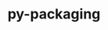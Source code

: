 ---
title: "py-packaging"
layout: cache
categories: [package, develop]
meta: {"compilers": ["none"], "num_specs": 251, "num_specs_by_stack": {"data-vis-sdk": 9, "developer-tools-darwin": 7, "e4s": 40, "e4s-neoverse-v2": 27, "e4s-oneapi": 27, "e4s-rocm-external": 9, "hep": 23, "ml-darwin-aarch64-mps": 28, "ml-linux-aarch64-cpu": 36, "ml-linux-aarch64-cuda": 35, "ml-linux-x86_64-cpu": 35, "ml-linux-x86_64-cuda": 35, "ml-linux-x86_64-rocm": 36, "radiuss": 18, "root": 251, "tutorial": 9}, "oss": ["sequoia", "ubuntu18.04", "ubuntu20.04", "ubuntu22.04", "ubuntu24.04"], "platforms": ["darwin", "linux"], "stacks": ["data-vis-sdk", "developer-tools-darwin", "e4s", "e4s-neoverse-v2", "e4s-oneapi", "e4s-rocm-external", "hep", "ml-darwin-aarch64-mps", "ml-linux-aarch64-cpu", "ml-linux-aarch64-cuda", "ml-linux-x86_64-cpu", "ml-linux-x86_64-cuda", "ml-linux-x86_64-rocm", "radiuss", "root", "tutorial"], "targets": ["aarch64", "neoverse_v2", "x86_64_v3"], "versions": ["24.2"]}
spec_details: [{"compiler": "none", "hash": "24kzz5drfv5y5y4ggmou3xg2xtiffxxn", "os": "ubuntu24.04", "platform": "linux", "size": "-", "stacks": ["ml-linux-x86_64-cpu", "ml-linux-x86_64-cuda", "ml-linux-x86_64-rocm", "root"], "target": "x86_64_v3", "variants": ["build_system=python_pip"], "versions": ["24.2"]}, {"compiler": "none", "hash": "26rmhpljzmc7qjygxviehb7lrvsswwiq", "os": "ubuntu22.04", "platform": "linux", "size": "-", "stacks": ["e4s-oneapi", "root"], "target": "x86_64_v3", "variants": ["build_system=python_pip"], "versions": ["24.2"]}, {"compiler": "none", "hash": "27tigffiu4e2m72ypqeh5vohzqawhnoz", "os": "ubuntu18.04", "platform": "linux", "size": "-", "stacks": ["radiuss", "root"], "target": "x86_64_v3", "variants": ["build_system=python_pip"], "versions": ["24.2"]}, {"compiler": "none", "hash": "2exux5mjrhduzk36qwu26zvsy3dk2lsh", "os": "ubuntu24.04", "platform": "linux", "size": "-", "stacks": ["ml-linux-aarch64-cpu", "ml-linux-aarch64-cuda", "root"], "target": "aarch64", "variants": ["build_system=python_pip"], "versions": ["24.2"]}, {"compiler": "none", "hash": "2f2umgimqlzejyrocv25wl2wrmqulmx7", "os": "ubuntu24.04", "platform": "linux", "size": "-", "stacks": ["ml-linux-aarch64-cpu", "ml-linux-aarch64-cuda", "root"], "target": "aarch64", "variants": ["build_system=python_pip"], "versions": ["24.2"]}, {"compiler": "none", "hash": "2hltp2ict3bbxhqcgbsbadn7wytxualt", "os": "ubuntu24.04", "platform": "linux", "size": "-", "stacks": ["ml-linux-aarch64-cpu", "ml-linux-aarch64-cuda", "root"], "target": "aarch64", "variants": ["build_system=python_pip"], "versions": ["24.2"]}, {"compiler": "none", "hash": "2micf4i5sfk2kuceodl5tewchjiz5ibj", "os": "ubuntu24.04", "platform": "linux", "size": "-", "stacks": ["ml-linux-x86_64-cpu", "ml-linux-x86_64-cuda", "ml-linux-x86_64-rocm", "root"], "target": "x86_64_v3", "variants": ["build_system=python_pip"], "versions": ["24.2"]}, {"compiler": "none", "hash": "2nwrvgjqsuomix6exinzds24mdmrfuiu", "os": "ubuntu22.04", "platform": "linux", "size": "-", "stacks": ["hep", "root"], "target": "x86_64_v3", "variants": ["build_system=python_pip"], "versions": ["24.2"]}, {"compiler": "none", "hash": "2ozgugauqcwuoralcbuebdepr2cstaon", "os": "ubuntu18.04", "platform": "linux", "size": "-", "stacks": ["radiuss", "root"], "target": "x86_64_v3", "variants": ["build_system=python_pip"], "versions": ["24.2"]}, {"compiler": "none", "hash": "2tl3e6xuwlj4npl6omnbbh2r5ecwp7ly", "os": "ubuntu24.04", "platform": "linux", "size": "-", "stacks": ["ml-linux-x86_64-cpu", "ml-linux-x86_64-cuda", "ml-linux-x86_64-rocm", "root"], "target": "x86_64_v3", "variants": ["build_system=python_pip"], "versions": ["24.2"]}, {"compiler": "none", "hash": "33zjwbmwvpccdj64ben4bbclbtr5w3c3", "os": "ubuntu18.04", "platform": "linux", "size": "-", "stacks": ["radiuss", "root"], "target": "x86_64_v3", "variants": ["build_system=python_pip"], "versions": ["24.2"]}, {"compiler": "none", "hash": "3btproefceddcdwhlsehxin33ie7rhv7", "os": "ubuntu22.04", "platform": "linux", "size": "-", "stacks": ["e4s-neoverse-v2", "root"], "target": "neoverse_v2", "variants": ["build_system=python_pip"], "versions": ["24.2"]}, {"compiler": "none", "hash": "3ffvr734a5zv4zn43tisyhaueic3mpko", "os": "ubuntu22.04", "platform": "linux", "size": "-", "stacks": ["e4s", "e4s-rocm-external", "root"], "target": "x86_64_v3", "variants": ["build_system=python_pip"], "versions": ["24.2"]}, {"compiler": "none", "hash": "3gedftowpbgrxcf2i5rfpmrke7g5omv4", "os": "ubuntu22.04", "platform": "linux", "size": "-", "stacks": ["e4s-neoverse-v2", "root"], "target": "neoverse_v2", "variants": ["build_system=python_pip"], "versions": ["24.2"]}, {"compiler": "none", "hash": "3iorvnxmeme5wzzldmc2nhquqwz7azon", "os": "ubuntu24.04", "platform": "linux", "size": "-", "stacks": ["ml-linux-x86_64-cpu", "ml-linux-x86_64-cuda", "ml-linux-x86_64-rocm", "root"], "target": "x86_64_v3", "variants": ["build_system=python_pip"], "versions": ["24.2"]}, {"compiler": "none", "hash": "3kmqukwr4iiwqgvcuqwb46k5w37ikqum", "os": "ubuntu24.04", "platform": "linux", "size": "-", "stacks": ["ml-linux-x86_64-cpu", "ml-linux-x86_64-cuda", "ml-linux-x86_64-rocm", "root"], "target": "x86_64_v3", "variants": ["build_system=python_pip"], "versions": ["24.2"]}, {"compiler": "none", "hash": "3vbiglnjfxismu7cljf4snxltbgshcmv", "os": "ubuntu22.04", "platform": "linux", "size": "-", "stacks": ["e4s-oneapi", "root"], "target": "x86_64_v3", "variants": ["build_system=python_pip"], "versions": ["24.2"]}, {"compiler": "none", "hash": "3xurp6uq6irfnfazlkwryywsc3onkjy3", "os": "ubuntu22.04", "platform": "linux", "size": "-", "stacks": ["e4s-oneapi", "root"], "target": "x86_64_v3", "variants": ["build_system=python_pip"], "versions": ["24.2"]}, {"compiler": "none", "hash": "3ymri7bjtsdsivo4lv4k6cm26e45zu63", "os": "sequoia", "platform": "darwin", "size": "-", "stacks": ["ml-darwin-aarch64-mps", "root"], "target": "aarch64", "variants": ["build_system=python_pip"], "versions": ["24.2"]}, {"compiler": "none", "hash": "3zkgslecluktfi5lgfzkm5n7o2zmrgrq", "os": "ubuntu22.04", "platform": "linux", "size": "-", "stacks": ["root", "tutorial"], "target": "x86_64_v3", "variants": ["build_system=python_pip"], "versions": ["24.2"]}, {"compiler": "none", "hash": "4bj32cugm7j62cajrbtrnznfiajpbpyz", "os": "ubuntu22.04", "platform": "linux", "size": "-", "stacks": ["e4s", "root"], "target": "x86_64_v3", "variants": ["build_system=python_pip"], "versions": ["24.2"]}, {"compiler": "none", "hash": "4egfu56di7kgu2a3japfq6aeppg2uabk", "os": "sequoia", "platform": "darwin", "size": "-", "stacks": ["ml-darwin-aarch64-mps", "root"], "target": "aarch64", "variants": ["build_system=python_pip"], "versions": ["24.2"]}, {"compiler": "none", "hash": "4krklkublhizab3imdgzn2wzej3xgjoh", "os": "ubuntu22.04", "platform": "linux", "size": "-", "stacks": ["root", "tutorial"], "target": "x86_64_v3", "variants": ["build_system=python_pip"], "versions": ["24.2"]}, {"compiler": "none", "hash": "4lrkekl4gtwxnqon5ueop7kgublds63m", "os": "ubuntu22.04", "platform": "linux", "size": "-", "stacks": ["e4s", "e4s-rocm-external", "hep", "root"], "target": "x86_64_v3", "variants": ["build_system=python_pip"], "versions": ["24.2"]}, {"compiler": "none", "hash": "4osjmrxyyq4symjalrjfo5gew2sicjl5", "os": "ubuntu24.04", "platform": "linux", "size": "-", "stacks": ["ml-linux-aarch64-cpu", "ml-linux-aarch64-cuda", "root"], "target": "aarch64", "variants": ["build_system=python_pip"], "versions": ["24.2"]}, {"compiler": "none", "hash": "4pf7strtk27pdjir4vpbqgg5sgfvrgdt", "os": "ubuntu20.04", "platform": "linux", "size": "-", "stacks": ["data-vis-sdk", "root"], "target": "x86_64_v3", "variants": ["build_system=python_pip"], "versions": ["24.2"]}, {"compiler": "none", "hash": "4qk5nhjtaqvjc4gtlhye3wnmvmtnhlht", "os": "ubuntu24.04", "platform": "linux", "size": "-", "stacks": ["ml-linux-aarch64-cpu", "ml-linux-aarch64-cuda", "root"], "target": "aarch64", "variants": ["build_system=python_pip"], "versions": ["24.2"]}, {"compiler": "none", "hash": "4tjrvzo5ngp4k5q4iu7ry4ryj5xwvxjq", "os": "ubuntu22.04", "platform": "linux", "size": "-", "stacks": ["root", "tutorial"], "target": "x86_64_v3", "variants": ["build_system=python_pip"], "versions": ["24.2"]}, {"compiler": "none", "hash": "4trsyyewkeb2q6jrruf44q3mlar73uar", "os": "ubuntu22.04", "platform": "linux", "size": "-", "stacks": ["e4s", "root"], "target": "x86_64_v3", "variants": ["build_system=python_pip"], "versions": ["24.2"]}, {"compiler": "none", "hash": "5cmuq26sw7ze7tab5dydi5oh6im4dwqv", "os": "ubuntu24.04", "platform": "linux", "size": "-", "stacks": ["ml-linux-aarch64-cpu", "ml-linux-aarch64-cuda", "root"], "target": "aarch64", "variants": ["build_system=python_pip"], "versions": ["24.2"]}, {"compiler": "none", "hash": "5nc7myjabx7btjfu2v35526iwzerf4bd", "os": "ubuntu24.04", "platform": "linux", "size": "-", "stacks": ["ml-linux-x86_64-cpu", "ml-linux-x86_64-cuda", "ml-linux-x86_64-rocm", "root"], "target": "x86_64_v3", "variants": ["build_system=python_pip"], "versions": ["24.2"]}, {"compiler": "none", "hash": "5plyueoun64ctpyfajj2e5tldnosrbhm", "os": "ubuntu24.04", "platform": "linux", "size": "-", "stacks": ["ml-linux-x86_64-cpu", "ml-linux-x86_64-cuda", "ml-linux-x86_64-rocm", "root"], "target": "x86_64_v3", "variants": ["build_system=python_pip"], "versions": ["24.2"]}, {"compiler": "none", "hash": "5u5c44ccqfkkv5hl6cqlyb6n5jnhcgb3", "os": "ubuntu22.04", "platform": "linux", "size": "-", "stacks": ["e4s", "root"], "target": "x86_64_v3", "variants": ["build_system=python_pip"], "versions": ["24.2"]}, {"compiler": "none", "hash": "5vxuwqmr3mfdepezz64vslk7rfybttue", "os": "sequoia", "platform": "darwin", "size": "-", "stacks": ["developer-tools-darwin", "ml-darwin-aarch64-mps", "root"], "target": "aarch64", "variants": ["build_system=python_pip"], "versions": ["24.2"]}, {"compiler": "none", "hash": "5wvcnruvbyczm54cm6vnoko5jfehq642", "os": "ubuntu22.04", "platform": "linux", "size": "-", "stacks": ["hep", "root"], "target": "x86_64_v3", "variants": ["build_system=python_pip"], "versions": ["24.2"]}, {"compiler": "none", "hash": "5zqbmrrtuldio32ezaofg4ncbg5qfr3o", "os": "ubuntu22.04", "platform": "linux", "size": "-", "stacks": ["e4s-neoverse-v2", "root"], "target": "neoverse_v2", "variants": ["build_system=python_pip"], "versions": ["24.2"]}, {"compiler": "none", "hash": "62wztdrntzkfi74s5cbktval5rrifpb3", "os": "ubuntu20.04", "platform": "linux", "size": "-", "stacks": ["data-vis-sdk", "root"], "target": "x86_64_v3", "variants": ["build_system=python_pip"], "versions": ["24.2"]}, {"compiler": "none", "hash": "64sxta6ophlgt3o7rae54n2sjiannc5y", "os": "ubuntu22.04", "platform": "linux", "size": "-", "stacks": ["e4s-neoverse-v2", "root"], "target": "neoverse_v2", "variants": ["build_system=python_pip"], "versions": ["24.2"]}, {"compiler": "none", "hash": "65fafqmtyzejwwhkgcbntsbctgp7a3tw", "os": "ubuntu22.04", "platform": "linux", "size": "-", "stacks": ["e4s", "root"], "target": "x86_64_v3", "variants": ["build_system=python_pip"], "versions": ["24.2"]}, {"compiler": "none", "hash": "67a53juphssm35rbqubiiww5iz6ne4tz", "os": "ubuntu24.04", "platform": "linux", "size": "-", "stacks": ["ml-linux-x86_64-cpu", "ml-linux-x86_64-cuda", "ml-linux-x86_64-rocm", "root"], "target": "x86_64_v3", "variants": ["build_system=python_pip"], "versions": ["24.2"]}, {"compiler": "none", "hash": "67upmzvh742rincejo5o57d3bw6odk3z", "os": "ubuntu22.04", "platform": "linux", "size": "-", "stacks": ["e4s-neoverse-v2", "root"], "target": "neoverse_v2", "variants": ["build_system=python_pip"], "versions": ["24.2"]}, {"compiler": "none", "hash": "6ikgi6mptcugs4uajuxglcsommgiowxh", "os": "ubuntu24.04", "platform": "linux", "size": "-", "stacks": ["ml-linux-x86_64-cpu", "ml-linux-x86_64-cuda", "ml-linux-x86_64-rocm", "root"], "target": "x86_64_v3", "variants": ["build_system=python_pip"], "versions": ["24.2"]}, {"compiler": "none", "hash": "6llgbxdyjoz3aguh65fvo4q2cbl2mnlo", "os": "ubuntu22.04", "platform": "linux", "size": "-", "stacks": ["hep", "root"], "target": "x86_64_v3", "variants": ["build_system=python_pip"], "versions": ["24.2"]}, {"compiler": "none", "hash": "6wb7h5efh6budhpzez5yqmnbm2vzgzvo", "os": "ubuntu24.04", "platform": "linux", "size": "-", "stacks": ["ml-linux-aarch64-cpu", "ml-linux-aarch64-cuda", "root"], "target": "aarch64", "variants": ["build_system=python_pip"], "versions": ["24.2"]}, {"compiler": "none", "hash": "6xbnmtjawvfegclf7fumbtwr5hovpjaf", "os": "ubuntu22.04", "platform": "linux", "size": "-", "stacks": ["e4s", "root"], "target": "x86_64_v3", "variants": ["build_system=python_pip"], "versions": ["24.2"]}, {"compiler": "none", "hash": "73gaqqbk7fofiu2us5ximi3n5d7yei2f", "os": "ubuntu18.04", "platform": "linux", "size": "-", "stacks": ["radiuss", "root"], "target": "x86_64_v3", "variants": ["build_system=python_pip"], "versions": ["24.2"]}, {"compiler": "none", "hash": "7gfh3k7cmzw2jpmnh5ixvlbpeu3n2367", "os": "ubuntu22.04", "platform": "linux", "size": "-", "stacks": ["hep", "root"], "target": "x86_64_v3", "variants": ["build_system=python_pip"], "versions": ["24.2"]}, {"compiler": "none", "hash": "7iz4jpphzipzhmnyjv3bjexessstwtrl", "os": "ubuntu22.04", "platform": "linux", "size": "-", "stacks": ["e4s-neoverse-v2", "root"], "target": "neoverse_v2", "variants": ["build_system=python_pip"], "versions": ["24.2"]}, {"compiler": "none", "hash": "7kvexbek7edsgre7d2kqapyhtuzuy7na", "os": "ubuntu22.04", "platform": "linux", "size": "-", "stacks": ["e4s", "root"], "target": "x86_64_v3", "variants": ["build_system=python_pip"], "versions": ["24.2"]}, {"compiler": "none", "hash": "7lrzjxtuqw3sga2n2htpjfmk6tjye3kc", "os": "ubuntu22.04", "platform": "linux", "size": "-", "stacks": ["root", "tutorial"], "target": "x86_64_v3", "variants": ["build_system=python_pip"], "versions": ["24.2"]}, {"compiler": "none", "hash": "7ra6m4mifyazy2nuzbcjvtjcpjfp5jwy", "os": "ubuntu22.04", "platform": "linux", "size": "-", "stacks": ["e4s-oneapi", "root"], "target": "x86_64_v3", "variants": ["build_system=python_pip"], "versions": ["24.2"]}, {"compiler": "none", "hash": "7vkgckcjtiucxdz7bueyb5fgpts447i3", "os": "ubuntu24.04", "platform": "linux", "size": "-", "stacks": ["ml-linux-x86_64-cpu", "ml-linux-x86_64-cuda", "ml-linux-x86_64-rocm", "root"], "target": "x86_64_v3", "variants": ["build_system=python_pip"], "versions": ["24.2"]}, {"compiler": "none", "hash": "7vv53denarzb2w5hzemn22csubvjbzsp", "os": "ubuntu22.04", "platform": "linux", "size": "-", "stacks": ["e4s-neoverse-v2", "root"], "target": "neoverse_v2", "variants": ["build_system=python_pip"], "versions": ["24.2"]}, {"compiler": "none", "hash": "7zp5tnn6wc7ad7wr32sfde6mhkt3osfb", "os": "ubuntu24.04", "platform": "linux", "size": "-", "stacks": ["ml-linux-aarch64-cpu", "ml-linux-aarch64-cuda", "root"], "target": "aarch64", "variants": ["build_system=python_pip"], "versions": ["24.2"]}, {"compiler": "none", "hash": "ab7geg2yxa7pdxvg6nzynrykpllgdtp2", "os": "ubuntu24.04", "platform": "linux", "size": "-", "stacks": ["ml-linux-aarch64-cpu", "ml-linux-aarch64-cuda", "root"], "target": "aarch64", "variants": ["build_system=python_pip"], "versions": ["24.2"]}, {"compiler": "none", "hash": "achkrgarphk3c4rpu3anmkyhvlxaeoyw", "os": "ubuntu22.04", "platform": "linux", "size": "-", "stacks": ["e4s-oneapi", "root"], "target": "x86_64_v3", "variants": ["build_system=python_pip"], "versions": ["24.2"]}, {"compiler": "none", "hash": "ahkulqe2mycluw3oxfntrak6hxy3bzyn", "os": "sequoia", "platform": "darwin", "size": "-", "stacks": ["developer-tools-darwin", "ml-darwin-aarch64-mps", "root"], "target": "aarch64", "variants": ["build_system=python_pip"], "versions": ["24.2"]}, {"compiler": "none", "hash": "aj74gfuu7z2et7xjhupxswngcywhz66n", "os": "sequoia", "platform": "darwin", "size": "-", "stacks": ["ml-darwin-aarch64-mps", "root"], "target": "aarch64", "variants": ["build_system=python_pip"], "versions": ["24.2"]}, {"compiler": "none", "hash": "amg53rhl4b262hifls3qmqpt2ekr3fek", "os": "ubuntu22.04", "platform": "linux", "size": "-", "stacks": ["e4s-oneapi", "root"], "target": "x86_64_v3", "variants": ["build_system=python_pip"], "versions": ["24.2"]}, {"compiler": "none", "hash": "as4ettc7wjtg6fcgq42drwu4a64pupub", "os": "ubuntu24.04", "platform": "linux", "size": "-", "stacks": ["ml-linux-x86_64-cpu", "ml-linux-x86_64-cuda", "ml-linux-x86_64-rocm", "root"], "target": "x86_64_v3", "variants": ["build_system=python_pip"], "versions": ["24.2"]}, {"compiler": "none", "hash": "asy36zk74a3pld45cqftcs7y6qar5l5t", "os": "sequoia", "platform": "darwin", "size": "-", "stacks": ["ml-darwin-aarch64-mps", "root"], "target": "aarch64", "variants": ["build_system=python_pip"], "versions": ["24.2"]}, {"compiler": "none", "hash": "ayux2oirqwcfo4rrgr3hobyhj2w5gg3w", "os": "ubuntu22.04", "platform": "linux", "size": "-", "stacks": ["hep", "root"], "target": "x86_64_v3", "variants": ["build_system=python_pip"], "versions": ["24.2"]}, {"compiler": "none", "hash": "azpgdkvvmilbt4zyvj5jqax6gdo6s72z", "os": "ubuntu22.04", "platform": "linux", "size": "-", "stacks": ["e4s", "root"], "target": "x86_64_v3", "variants": ["build_system=python_pip"], "versions": ["24.2"]}, {"compiler": "none", "hash": "bd7ywlxqqzwxlbm66yaxsxx7n6fsdb55", "os": "ubuntu18.04", "platform": "linux", "size": "-", "stacks": ["radiuss", "root"], "target": "x86_64_v3", "variants": ["build_system=python_pip"], "versions": ["24.2"]}, {"compiler": "none", "hash": "bdkxjlirahlevius4vyn5dbqowdthxub", "os": "ubuntu24.04", "platform": "linux", "size": "-", "stacks": ["ml-linux-x86_64-cpu", "ml-linux-x86_64-cuda", "ml-linux-x86_64-rocm", "root"], "target": "x86_64_v3", "variants": ["build_system=python_pip"], "versions": ["24.2"]}, {"compiler": "none", "hash": "bfmd3ywcoarev2o4mutp4pxlxx37d7w4", "os": "sequoia", "platform": "darwin", "size": "-", "stacks": ["ml-darwin-aarch64-mps", "root"], "target": "aarch64", "variants": ["build_system=python_pip"], "versions": ["24.2"]}, {"compiler": "none", "hash": "bg42pgf4vyif2ldeqmnwga34kpupsdjh", "os": "ubuntu18.04", "platform": "linux", "size": "-", "stacks": ["radiuss", "root"], "target": "x86_64_v3", "variants": ["build_system=python_pip"], "versions": ["24.2"]}, {"compiler": "none", "hash": "bjynti77q66hb7jxjdlxzib5yh5tuhii", "os": "ubuntu22.04", "platform": "linux", "size": "-", "stacks": ["e4s-neoverse-v2", "root"], "target": "neoverse_v2", "variants": ["build_system=python_pip"], "versions": ["24.2"]}, {"compiler": "none", "hash": "btzekjcxauzwfybtuq2ba5uuh3hpuoim", "os": "ubuntu22.04", "platform": "linux", "size": "-", "stacks": ["e4s-neoverse-v2", "root"], "target": "neoverse_v2", "variants": ["build_system=python_pip"], "versions": ["24.2"]}, {"compiler": "none", "hash": "cemyoho4ivgzotehgbyrpajd4fj54iof", "os": "ubuntu22.04", "platform": "linux", "size": "-", "stacks": ["e4s-neoverse-v2", "root"], "target": "neoverse_v2", "variants": ["build_system=python_pip"], "versions": ["24.2"]}, {"compiler": "none", "hash": "cgbnsc6clnd6awszvfj7nwpftwq4xdr6", "os": "ubuntu22.04", "platform": "linux", "size": "-", "stacks": ["e4s", "e4s-rocm-external", "root"], "target": "x86_64_v3", "variants": ["build_system=python_pip"], "versions": ["24.2"]}, {"compiler": "none", "hash": "ckzephcrt4kcq7v4yxf6h6oygewmro2v", "os": "sequoia", "platform": "darwin", "size": "-", "stacks": ["ml-darwin-aarch64-mps", "root"], "target": "aarch64", "variants": ["build_system=python_pip"], "versions": ["24.2"]}, {"compiler": "none", "hash": "cmmtdh5xr633uc74gg5opputqh74msca", "os": "ubuntu20.04", "platform": "linux", "size": "-", "stacks": ["data-vis-sdk", "root"], "target": "x86_64_v3", "variants": ["build_system=python_pip"], "versions": ["24.2"]}, {"compiler": "none", "hash": "cuaiule5rjb4hxj54wytmmcywfeg3itm", "os": "ubuntu24.04", "platform": "linux", "size": "-", "stacks": ["ml-linux-aarch64-cpu", "ml-linux-aarch64-cuda", "root"], "target": "aarch64", "variants": ["build_system=python_pip"], "versions": ["24.2"]}, {"compiler": "none", "hash": "d4hourbzifu4qfgd2zr5k4pd5o32zom4", "os": "ubuntu20.04", "platform": "linux", "size": "-", "stacks": ["data-vis-sdk", "root"], "target": "x86_64_v3", "variants": ["build_system=python_pip"], "versions": ["24.2"]}, {"compiler": "none", "hash": "dai6nnpcxxt5xroq3lovuzjzni3flywa", "os": "sequoia", "platform": "darwin", "size": "-", "stacks": ["ml-darwin-aarch64-mps", "root"], "target": "aarch64", "variants": ["build_system=python_pip"], "versions": ["24.2"]}, {"compiler": "none", "hash": "dandt66gmocaik2mjuxdm3t62qjuxwgt", "os": "ubuntu22.04", "platform": "linux", "size": "-", "stacks": ["e4s-oneapi", "root"], "target": "x86_64_v3", "variants": ["build_system=python_pip"], "versions": ["24.2"]}, {"compiler": "none", "hash": "dc2yqh2e5lqe4b76p337gmtw2d5kwd2u", "os": "ubuntu24.04", "platform": "linux", "size": "-", "stacks": ["ml-linux-aarch64-cpu", "ml-linux-aarch64-cuda", "root"], "target": "aarch64", "variants": ["build_system=python_pip"], "versions": ["24.2"]}, {"compiler": "none", "hash": "decypsxfck7xpnwg66mhajgumdg2s7he", "os": "ubuntu22.04", "platform": "linux", "size": "-", "stacks": ["e4s", "root"], "target": "x86_64_v3", "variants": ["build_system=python_pip"], "versions": ["24.2"]}, {"compiler": "none", "hash": "dtjx27emf7cite4ojaq3owaclpmzhf2o", "os": "ubuntu22.04", "platform": "linux", "size": "-", "stacks": ["hep", "root"], "target": "x86_64_v3", "variants": ["build_system=python_pip"], "versions": ["24.2"]}, {"compiler": "none", "hash": "dz5xwmbr2cmaackmshdnxte3ku6q2jmo", "os": "ubuntu24.04", "platform": "linux", "size": "-", "stacks": ["ml-linux-aarch64-cpu", "ml-linux-aarch64-cuda", "root"], "target": "aarch64", "variants": ["build_system=python_pip"], "versions": ["24.2"]}, {"compiler": "none", "hash": "ea3ccvvrpsjub4lsy7zihyqk75vggxst", "os": "ubuntu24.04", "platform": "linux", "size": "-", "stacks": ["ml-linux-x86_64-cpu", "ml-linux-x86_64-cuda", "ml-linux-x86_64-rocm", "root"], "target": "x86_64_v3", "variants": ["build_system=python_pip"], "versions": ["24.2"]}, {"compiler": "none", "hash": "ec534eqa5xgb2wvggtp6fd2ctcjrywxv", "os": "ubuntu22.04", "platform": "linux", "size": "-", "stacks": ["hep", "root"], "target": "x86_64_v3", "variants": ["build_system=python_pip"], "versions": ["24.2"]}, {"compiler": "none", "hash": "egn66pijzkrgo3ykbdkyfkwj2lbijiqy", "os": "ubuntu22.04", "platform": "linux", "size": "-", "stacks": ["e4s-oneapi", "root"], "target": "x86_64_v3", "variants": ["build_system=python_pip"], "versions": ["24.2"]}, {"compiler": "none", "hash": "eixz7ds3niju2u7g2g43nhj4olvrutex", "os": "ubuntu22.04", "platform": "linux", "size": "-", "stacks": ["hep", "root"], "target": "x86_64_v3", "variants": ["build_system=python_pip"], "versions": ["24.2"]}, {"compiler": "none", "hash": "els6qqvvb27ls75rydihhlvwhfcaqtgt", "os": "ubuntu18.04", "platform": "linux", "size": "-", "stacks": ["radiuss", "root"], "target": "x86_64_v3", "variants": ["build_system=python_pip"], "versions": ["24.2"]}, {"compiler": "none", "hash": "eofdwdbgiadgyjvkhgf6sq2nhetncvnk", "os": "ubuntu22.04", "platform": "linux", "size": "-", "stacks": ["hep", "root"], "target": "x86_64_v3", "variants": ["build_system=python_pip"], "versions": ["24.2"]}, {"compiler": "none", "hash": "eovh7qmatpaflrdrwmrlw55ans3mgk4y", "os": "ubuntu18.04", "platform": "linux", "size": "-", "stacks": ["radiuss", "root"], "target": "x86_64_v3", "variants": ["build_system=python_pip"], "versions": ["24.2"]}, {"compiler": "none", "hash": "etmex7p46g3mzjlv6bxlhdl2ha4uzssz", "os": "ubuntu24.04", "platform": "linux", "size": "-", "stacks": ["ml-linux-x86_64-cpu", "ml-linux-x86_64-cuda", "ml-linux-x86_64-rocm", "root"], "target": "x86_64_v3", "variants": ["build_system=python_pip"], "versions": ["24.2"]}, {"compiler": "none", "hash": "ezcdwaevoiguvcyhsqfm2yal4gchsn5x", "os": "ubuntu22.04", "platform": "linux", "size": "-", "stacks": ["hep", "root"], "target": "x86_64_v3", "variants": ["build_system=python_pip"], "versions": ["24.2"]}, {"compiler": "none", "hash": "f4joh2f7gi5dv2u5sf2m2svz5r3focix", "os": "ubuntu22.04", "platform": "linux", "size": "-", "stacks": ["e4s", "root"], "target": "x86_64_v3", "variants": ["build_system=python_pip"], "versions": ["24.2"]}, {"compiler": "none", "hash": "f4shzspdednmx5ivgyzf3lwli535ljm6", "os": "ubuntu22.04", "platform": "linux", "size": "-", "stacks": ["e4s-neoverse-v2", "root"], "target": "neoverse_v2", "variants": ["build_system=python_pip"], "versions": ["24.2"]}, {"compiler": "none", "hash": "f5e26dzvmrak7cbmiyiacpt4vj3xf355", "os": "ubuntu24.04", "platform": "linux", "size": "-", "stacks": ["ml-linux-aarch64-cpu", "ml-linux-aarch64-cuda", "root"], "target": "aarch64", "variants": ["build_system=python_pip"], "versions": ["24.2"]}, {"compiler": "none", "hash": "fal3mrack5gr6pz52a5luuhg4iu7wkgq", "os": "sequoia", "platform": "darwin", "size": "-", "stacks": ["ml-darwin-aarch64-mps", "root"], "target": "aarch64", "variants": ["build_system=python_pip"], "versions": ["24.2"]}, {"compiler": "none", "hash": "ffjqgkblo2vlfkz754cja6aofnxlctci", "os": "ubuntu22.04", "platform": "linux", "size": "-", "stacks": ["e4s-neoverse-v2", "root"], "target": "neoverse_v2", "variants": ["build_system=python_pip"], "versions": ["24.2"]}, {"compiler": "none", "hash": "fheliksqaclzhkgtgrb4sv3vm6nzkz4z", "os": "ubuntu22.04", "platform": "linux", "size": "-", "stacks": ["e4s-neoverse-v2", "root"], "target": "neoverse_v2", "variants": ["build_system=python_pip"], "versions": ["24.2"]}, {"compiler": "none", "hash": "fijzlu22x47wc3gonlpt2pm4ilwgypa3", "os": "ubuntu24.04", "platform": "linux", "size": "-", "stacks": ["ml-linux-aarch64-cpu", "ml-linux-aarch64-cuda", "root"], "target": "aarch64", "variants": ["build_system=python_pip"], "versions": ["24.2"]}, {"compiler": "none", "hash": "filfyj7wfg4i4rwesf2ye7cjqsm5ajuq", "os": "ubuntu22.04", "platform": "linux", "size": "-", "stacks": ["e4s-neoverse-v2", "root"], "target": "neoverse_v2", "variants": ["build_system=python_pip"], "versions": ["24.2"]}, {"compiler": "none", "hash": "fm3vyevhv2ea4rljfslbf2lyskskaxnv", "os": "ubuntu22.04", "platform": "linux", "size": "-", "stacks": ["hep", "root"], "target": "x86_64_v3", "variants": ["build_system=python_pip"], "versions": ["24.2"]}, {"compiler": "none", "hash": "fmaawi4gwmr6qa457y37fs2uam7mkjmf", "os": "ubuntu22.04", "platform": "linux", "size": "-", "stacks": ["e4s-oneapi", "root"], "target": "x86_64_v3", "variants": ["build_system=python_pip"], "versions": ["24.2"]}, {"compiler": "none", "hash": "fmuzzqcuvdd2qofgaxqnllgx4rvxfkeu", "os": "ubuntu22.04", "platform": "linux", "size": "-", "stacks": ["e4s", "e4s-rocm-external", "root"], "target": "x86_64_v3", "variants": ["build_system=python_pip"], "versions": ["24.2"]}, {"compiler": "none", "hash": "fp3wwyztvjmog27rstexutqvp2at2axe", "os": "ubuntu22.04", "platform": "linux", "size": "-", "stacks": ["e4s", "root"], "target": "x86_64_v3", "variants": ["build_system=python_pip"], "versions": ["24.2"]}, {"compiler": "none", "hash": "fqyd7kxbk4bp7t6sajmnlzcnp6ss3lde", "os": "ubuntu24.04", "platform": "linux", "size": "-", "stacks": ["ml-linux-x86_64-cpu", "ml-linux-x86_64-cuda", "ml-linux-x86_64-rocm", "root"], "target": "x86_64_v3", "variants": ["build_system=python_pip"], "versions": ["24.2"]}, {"compiler": "none", "hash": "fvygqhmxg3zlrbsxehtx7lxod4f4dble", "os": "ubuntu24.04", "platform": "linux", "size": "-", "stacks": ["ml-linux-x86_64-cpu", "ml-linux-x86_64-cuda", "ml-linux-x86_64-rocm", "root"], "target": "x86_64_v3", "variants": ["build_system=python_pip"], "versions": ["24.2"]}, {"compiler": "none", "hash": "g35ghbynlyzqrfsv6cji45gnn5wv65tz", "os": "ubuntu22.04", "platform": "linux", "size": "-", "stacks": ["hep", "root"], "target": "x86_64_v3", "variants": ["build_system=python_pip"], "versions": ["24.2"]}, {"compiler": "none", "hash": "g3sz7f5vpr6twcagqjh66parbaxad4qm", "os": "ubuntu22.04", "platform": "linux", "size": "-", "stacks": ["e4s-neoverse-v2", "root"], "target": "neoverse_v2", "variants": ["build_system=python_pip"], "versions": ["24.2"]}, {"compiler": "none", "hash": "gak2rs2j4odowhiprnmcvl2xrq5i3f4e", "os": "ubuntu22.04", "platform": "linux", "size": "-", "stacks": ["e4s-oneapi", "root"], "target": "x86_64_v3", "variants": ["build_system=python_pip"], "versions": ["24.2"]}, {"compiler": "none", "hash": "gibsz5e4u3tv5nrwfohwgu53jv5autm3", "os": "sequoia", "platform": "darwin", "size": "-", "stacks": ["developer-tools-darwin", "ml-darwin-aarch64-mps", "root"], "target": "aarch64", "variants": ["build_system=python_pip"], "versions": ["24.2"]}, {"compiler": "none", "hash": "gnrpcl3gtcqjftzm5nayhngdalj7v55m", "os": "ubuntu22.04", "platform": "linux", "size": "-", "stacks": ["e4s-neoverse-v2", "root"], "target": "neoverse_v2", "variants": ["build_system=python_pip"], "versions": ["24.2"]}, {"compiler": "none", "hash": "gpz4vxgxvty5v2finw4jczzf743gkhpz", "os": "ubuntu22.04", "platform": "linux", "size": "-", "stacks": ["hep", "root"], "target": "x86_64_v3", "variants": ["build_system=python_pip"], "versions": ["24.2"]}, {"compiler": "none", "hash": "gtrjsi66r5e654cnevx2kagrumabci5n", "os": "ubuntu24.04", "platform": "linux", "size": "-", "stacks": ["ml-linux-aarch64-cpu", "ml-linux-aarch64-cuda", "root"], "target": "aarch64", "variants": ["build_system=python_pip"], "versions": ["24.2"]}, {"compiler": "none", "hash": "h3beka7mm65gck4vv2dk5tewbybj6y67", "os": "sequoia", "platform": "darwin", "size": "-", "stacks": ["developer-tools-darwin", "ml-darwin-aarch64-mps", "root"], "target": "aarch64", "variants": ["build_system=python_pip"], "versions": ["24.2"]}, {"compiler": "none", "hash": "hfcgyiwvcsloaggts7yppc52mraouzhz", "os": "ubuntu22.04", "platform": "linux", "size": "-", "stacks": ["e4s", "root"], "target": "x86_64_v3", "variants": ["build_system=python_pip"], "versions": ["24.2"]}, {"compiler": "none", "hash": "hj2hn2naevzwnp3l7dashbbbzapiamqa", "os": "ubuntu22.04", "platform": "linux", "size": "-", "stacks": ["e4s", "root"], "target": "x86_64_v3", "variants": ["build_system=python_pip"], "versions": ["24.2"]}, {"compiler": "none", "hash": "hlokist54jdnlsoan5uxgezmuhsl4puf", "os": "sequoia", "platform": "darwin", "size": "-", "stacks": ["ml-darwin-aarch64-mps", "root"], "target": "aarch64", "variants": ["build_system=python_pip"], "versions": ["24.2"]}, {"compiler": "none", "hash": "hudahlmizipjaux4x5lhvkxyaidckrp5", "os": "ubuntu22.04", "platform": "linux", "size": "-", "stacks": ["hep", "root"], "target": "x86_64_v3", "variants": ["build_system=python_pip"], "versions": ["24.2"]}, {"compiler": "none", "hash": "i3hbgcctvbqmyelde4u52iqwlj6l6nmp", "os": "ubuntu22.04", "platform": "linux", "size": "-", "stacks": ["e4s", "root"], "target": "x86_64_v3", "variants": ["build_system=python_pip"], "versions": ["24.2"]}, {"compiler": "none", "hash": "ie3emsmpdiyznc4gd77t5d4s35vexvmx", "os": "ubuntu20.04", "platform": "linux", "size": "-", "stacks": ["data-vis-sdk", "root"], "target": "x86_64_v3", "variants": ["build_system=python_pip"], "versions": ["24.2"]}, {"compiler": "none", "hash": "ieebqpulmbav44rbmcpnjl3ikb5v3plk", "os": "ubuntu24.04", "platform": "linux", "size": "-", "stacks": ["ml-linux-x86_64-cpu", "ml-linux-x86_64-cuda", "ml-linux-x86_64-rocm", "root"], "target": "x86_64_v3", "variants": ["build_system=python_pip"], "versions": ["24.2"]}, {"compiler": "none", "hash": "ieke3ubprb46mwvwuxncx7vynptffwmy", "os": "ubuntu22.04", "platform": "linux", "size": "-", "stacks": ["e4s-neoverse-v2", "root"], "target": "neoverse_v2", "variants": ["build_system=python_pip"], "versions": ["24.2"]}, {"compiler": "none", "hash": "ilp4kfktpohihvkr3sw4pyf2fk3t4r7e", "os": "sequoia", "platform": "darwin", "size": "-", "stacks": ["ml-darwin-aarch64-mps", "root"], "target": "aarch64", "variants": ["build_system=python_pip"], "versions": ["24.2"]}, {"compiler": "none", "hash": "imr26moygtu2bdodrnsfbed5ogzbevwz", "os": "ubuntu22.04", "platform": "linux", "size": "-", "stacks": ["e4s-neoverse-v2", "root"], "target": "neoverse_v2", "variants": ["build_system=python_pip"], "versions": ["24.2"]}, {"compiler": "none", "hash": "io5zkht3i3apsa3fsy73nhxn6ksmduhe", "os": "ubuntu24.04", "platform": "linux", "size": "-", "stacks": ["ml-linux-aarch64-cpu", "ml-linux-aarch64-cuda", "root"], "target": "aarch64", "variants": ["build_system=python_pip"], "versions": ["24.2"]}, {"compiler": "none", "hash": "ircebexwwuo5ujniq25eredsu6wiox65", "os": "ubuntu24.04", "platform": "linux", "size": "-", "stacks": ["ml-linux-aarch64-cpu", "ml-linux-aarch64-cuda", "root"], "target": "aarch64", "variants": ["build_system=python_pip"], "versions": ["24.2"]}, {"compiler": "none", "hash": "j4oah4eaebxm2qtvpk23hak4x2ycepjf", "os": "ubuntu22.04", "platform": "linux", "size": "-", "stacks": ["e4s-neoverse-v2", "root"], "target": "neoverse_v2", "variants": ["build_system=python_pip"], "versions": ["24.2"]}, {"compiler": "none", "hash": "j5s6umnesnvxbyu3qy2nk7fwqnser62r", "os": "ubuntu22.04", "platform": "linux", "size": "-", "stacks": ["e4s-oneapi", "root"], "target": "x86_64_v3", "variants": ["build_system=python_pip"], "versions": ["24.2"]}, {"compiler": "none", "hash": "j62kadfg6aar25unfuqulycbawxciyrh", "os": "sequoia", "platform": "darwin", "size": "-", "stacks": ["developer-tools-darwin", "ml-darwin-aarch64-mps", "root"], "target": "aarch64", "variants": ["build_system=python_pip"], "versions": ["24.2"]}, {"compiler": "none", "hash": "jb5jco2qcyf6sqorrxidrwwaewoq4dez", "os": "ubuntu22.04", "platform": "linux", "size": "-", "stacks": ["e4s-neoverse-v2", "root"], "target": "neoverse_v2", "variants": ["build_system=python_pip"], "versions": ["24.2"]}, {"compiler": "none", "hash": "jiwcvvyf3j3t7yj27mjqhkvgdj2ekydk", "os": "ubuntu22.04", "platform": "linux", "size": "-", "stacks": ["e4s", "root"], "target": "x86_64_v3", "variants": ["build_system=python_pip"], "versions": ["24.2"]}, {"compiler": "none", "hash": "jjo2yvqr23hbvn3qptiii7aukgxzd3aa", "os": "ubuntu24.04", "platform": "linux", "size": "-", "stacks": ["ml-linux-x86_64-cpu", "ml-linux-x86_64-cuda", "ml-linux-x86_64-rocm", "root"], "target": "x86_64_v3", "variants": ["build_system=python_pip"], "versions": ["24.2"]}, {"compiler": "none", "hash": "jjthshr3zpvcvxi3toqvjvzm7vfecea6", "os": "ubuntu22.04", "platform": "linux", "size": "-", "stacks": ["e4s", "root"], "target": "x86_64_v3", "variants": ["build_system=python_pip"], "versions": ["24.2"]}, {"compiler": "none", "hash": "jpsjv3trcxneql3n22ksavyuzww4uapq", "os": "ubuntu18.04", "platform": "linux", "size": "-", "stacks": ["radiuss", "root"], "target": "x86_64_v3", "variants": ["build_system=python_pip"], "versions": ["24.2"]}, {"compiler": "none", "hash": "jsmvigd5o7sfecjt4tnkeyf3nbb4hj6e", "os": "ubuntu22.04", "platform": "linux", "size": "-", "stacks": ["e4s-neoverse-v2", "root"], "target": "neoverse_v2", "variants": ["build_system=python_pip"], "versions": ["24.2"]}, {"compiler": "none", "hash": "k3qsqcgbcf2uesuohiagmh5v343eht6f", "os": "ubuntu24.04", "platform": "linux", "size": "-", "stacks": ["ml-linux-x86_64-cpu", "ml-linux-x86_64-cuda", "ml-linux-x86_64-rocm", "root"], "target": "x86_64_v3", "variants": ["build_system=python_pip"], "versions": ["24.2"]}, {"compiler": "none", "hash": "kbffiwmxifewe7mqlbd6fsgjulatvvpi", "os": "ubuntu24.04", "platform": "linux", "size": "-", "stacks": ["ml-linux-x86_64-cpu", "ml-linux-x86_64-cuda", "ml-linux-x86_64-rocm", "root"], "target": "x86_64_v3", "variants": ["build_system=python_pip"], "versions": ["24.2"]}, {"compiler": "none", "hash": "kjasb6r33o3lxodbesj6cpxpacm5zm4o", "os": "ubuntu22.04", "platform": "linux", "size": "-", "stacks": ["e4s", "root"], "target": "x86_64_v3", "variants": ["build_system=python_pip"], "versions": ["24.2"]}, {"compiler": "none", "hash": "kkpko6jaoy7dveb2ii7u2qrpg4sby6vp", "os": "ubuntu22.04", "platform": "linux", "size": "-", "stacks": ["e4s-oneapi", "root"], "target": "x86_64_v3", "variants": ["build_system=python_pip"], "versions": ["24.2"]}, {"compiler": "none", "hash": "kl4hv46avjqiweolk5hrnbb3mv3fyha3", "os": "ubuntu24.04", "platform": "linux", "size": "-", "stacks": ["ml-linux-x86_64-cpu", "ml-linux-x86_64-cuda", "ml-linux-x86_64-rocm", "root"], "target": "x86_64_v3", "variants": ["build_system=python_pip"], "versions": ["24.2"]}, {"compiler": "none", "hash": "kpnv7mudpqfrg5vz3vewuzyxmkdoa7sv", "os": "ubuntu22.04", "platform": "linux", "size": "-", "stacks": ["e4s", "root"], "target": "x86_64_v3", "variants": ["build_system=python_pip"], "versions": ["24.2"]}, {"compiler": "none", "hash": "kqkwsoht6k6yftlibvi24j7udi6oa64v", "os": "sequoia", "platform": "darwin", "size": "-", "stacks": ["ml-darwin-aarch64-mps", "root"], "target": "aarch64", "variants": ["build_system=python_pip"], "versions": ["24.2"]}, {"compiler": "none", "hash": "krq5cw3hqbugu7hddmbj4k727ecc6psa", "os": "ubuntu22.04", "platform": "linux", "size": "-", "stacks": ["hep", "root"], "target": "x86_64_v3", "variants": ["build_system=python_pip"], "versions": ["24.2"]}, {"compiler": "none", "hash": "ks6gnoa4fn5er45l6s5eopedgcuvsfoi", "os": "ubuntu22.04", "platform": "linux", "size": "-", "stacks": ["e4s-oneapi", "root"], "target": "x86_64_v3", "variants": ["build_system=python_pip"], "versions": ["24.2"]}, {"compiler": "none", "hash": "kuijulz3lm7peq4dlxak6twfqcsiy7xz", "os": "ubuntu18.04", "platform": "linux", "size": "-", "stacks": ["radiuss", "root"], "target": "x86_64_v3", "variants": ["build_system=python_pip"], "versions": ["24.2"]}, {"compiler": "none", "hash": "kyb7536prnno2my42dehoq6xuv5njuaa", "os": "ubuntu24.04", "platform": "linux", "size": "-", "stacks": ["ml-linux-x86_64-cpu", "ml-linux-x86_64-cuda", "ml-linux-x86_64-rocm", "root"], "target": "x86_64_v3", "variants": ["build_system=python_pip"], "versions": ["24.2"]}, {"compiler": "none", "hash": "kzh2cmom5ipumayl3ytx7mxj3ofy6znu", "os": "ubuntu24.04", "platform": "linux", "size": "-", "stacks": ["ml-linux-x86_64-cpu", "ml-linux-x86_64-cuda", "ml-linux-x86_64-rocm", "root"], "target": "x86_64_v3", "variants": ["build_system=python_pip"], "versions": ["24.2"]}, {"compiler": "none", "hash": "l52jfgeqsp3w2do53x3injill4a6xqjt", "os": "ubuntu24.04", "platform": "linux", "size": "-", "stacks": ["ml-linux-aarch64-cpu", "ml-linux-aarch64-cuda", "root"], "target": "aarch64", "variants": ["build_system=python_pip"], "versions": ["24.2"]}, {"compiler": "none", "hash": "l5jp44ru7rhy44zloghtot3xeb4ugr4z", "os": "sequoia", "platform": "darwin", "size": "-", "stacks": ["developer-tools-darwin", "ml-darwin-aarch64-mps", "root"], "target": "aarch64", "variants": ["build_system=python_pip"], "versions": ["24.2"]}, {"compiler": "none", "hash": "l6dnfthbemkinzks2rz7xcbix2lxrmeb", "os": "ubuntu18.04", "platform": "linux", "size": "-", "stacks": ["radiuss", "root"], "target": "x86_64_v3", "variants": ["build_system=python_pip"], "versions": ["24.2"]}, {"compiler": "none", "hash": "l6h7poxjnkj7mjkf5iojlza5y64f4rlj", "os": "ubuntu24.04", "platform": "linux", "size": "-", "stacks": ["ml-linux-x86_64-cpu", "ml-linux-x86_64-cuda", "ml-linux-x86_64-rocm", "root"], "target": "x86_64_v3", "variants": ["build_system=python_pip"], "versions": ["24.2"]}, {"compiler": "none", "hash": "lcqnj3eaq5zjsbawtqbmuu3pdt2no2yj", "os": "ubuntu22.04", "platform": "linux", "size": "-", "stacks": ["e4s-neoverse-v2", "root"], "target": "neoverse_v2", "variants": ["build_system=python_pip"], "versions": ["24.2"]}, {"compiler": "none", "hash": "ld7spnv4ex67milfngnid75d2q5dwpmx", "os": "ubuntu22.04", "platform": "linux", "size": "-", "stacks": ["e4s-oneapi", "root"], "target": "x86_64_v3", "variants": ["build_system=python_pip"], "versions": ["24.2"]}, {"compiler": "none", "hash": "ldjyhq5yqrcsbp4p5c3fj5xyax6ktpb4", "os": "ubuntu22.04", "platform": "linux", "size": "-", "stacks": ["e4s", "e4s-rocm-external", "root"], "target": "x86_64_v3", "variants": ["build_system=python_pip"], "versions": ["24.2"]}, {"compiler": "none", "hash": "ldsaa5fb3nhjjicfiim24buxqjv77a6o", "os": "ubuntu22.04", "platform": "linux", "size": "-", "stacks": ["e4s", "root"], "target": "x86_64_v3", "variants": ["build_system=python_pip"], "versions": ["24.2"]}, {"compiler": "none", "hash": "lo4jr2zqj3akczoyn5kragygyc2gbiz7", "os": "ubuntu22.04", "platform": "linux", "size": "-", "stacks": ["e4s-oneapi", "root"], "target": "x86_64_v3", "variants": ["build_system=python_pip"], "versions": ["24.2"]}, {"compiler": "none", "hash": "lto77ovjl3h76jvia5wtf6ztfytlfqvc", "os": "ubuntu22.04", "platform": "linux", "size": "-", "stacks": ["root", "tutorial"], "target": "x86_64_v3", "variants": ["build_system=python_pip"], "versions": ["24.2"]}, {"compiler": "none", "hash": "lytqdd3hf3275k5dwh3fp4qc2ccfhbx4", "os": "ubuntu22.04", "platform": "linux", "size": "-", "stacks": ["e4s-oneapi", "root"], "target": "x86_64_v3", "variants": ["build_system=python_pip"], "versions": ["24.2"]}, {"compiler": "none", "hash": "ma3krdxpmcox243dsko44m2nvwekvzzm", "os": "ubuntu18.04", "platform": "linux", "size": "-", "stacks": ["radiuss", "root"], "target": "x86_64_v3", "variants": ["build_system=python_pip"], "versions": ["24.2"]}, {"compiler": "none", "hash": "mg6tiysgbjdkrtpxvrydz33a6qtuddms", "os": "ubuntu22.04", "platform": "linux", "size": "-", "stacks": ["hep", "root"], "target": "x86_64_v3", "variants": ["build_system=python_pip"], "versions": ["24.2"]}, {"compiler": "none", "hash": "mhyfjmzzj4mztkm3dnfvuoh2h2r6lm5a", "os": "ubuntu22.04", "platform": "linux", "size": "-", "stacks": ["e4s", "root"], "target": "x86_64_v3", "variants": ["build_system=python_pip"], "versions": ["24.2"]}, {"compiler": "none", "hash": "mn7xxx6iy272onwcn7gvbpxksa7y343b", "os": "ubuntu22.04", "platform": "linux", "size": "-", "stacks": ["e4s", "root"], "target": "x86_64_v3", "variants": ["build_system=python_pip"], "versions": ["24.2"]}, {"compiler": "none", "hash": "msjwvmu6wvyd6wdap6dxm26oyijvilid", "os": "ubuntu24.04", "platform": "linux", "size": "-", "stacks": ["ml-linux-x86_64-cpu", "ml-linux-x86_64-cuda", "ml-linux-x86_64-rocm", "root"], "target": "x86_64_v3", "variants": ["build_system=python_pip"], "versions": ["24.2"]}, {"compiler": "none", "hash": "mslneyzfcspi7regz2sesaap6mmv6syy", "os": "ubuntu22.04", "platform": "linux", "size": "-", "stacks": ["e4s-oneapi", "root"], "target": "x86_64_v3", "variants": ["build_system=python_pip"], "versions": ["24.2"]}, {"compiler": "none", "hash": "mt7kfw4mty5revkxplvzss5dr5s2hoet", "os": "ubuntu24.04", "platform": "linux", "size": "-", "stacks": ["ml-linux-x86_64-cpu", "ml-linux-x86_64-cuda", "ml-linux-x86_64-rocm", "root"], "target": "x86_64_v3", "variants": ["build_system=python_pip"], "versions": ["24.2"]}, {"compiler": "none", "hash": "mvyqpbchm2netnczdrfglgwmdrj5nfeg", "os": "ubuntu22.04", "platform": "linux", "size": "-", "stacks": ["hep", "root"], "target": "x86_64_v3", "variants": ["build_system=python_pip"], "versions": ["24.2"]}, {"compiler": "none", "hash": "mxcdcum3sol677ec7n3rgpjbyuhmbasy", "os": "ubuntu24.04", "platform": "linux", "size": "-", "stacks": ["ml-linux-aarch64-cpu", "ml-linux-aarch64-cuda", "root"], "target": "aarch64", "variants": ["build_system=python_pip"], "versions": ["24.2"]}, {"compiler": "none", "hash": "ne45ltrxg6pfbfibrdhsv3enj76qlynl", "os": "ubuntu24.04", "platform": "linux", "size": "-", "stacks": ["ml-linux-aarch64-cpu", "ml-linux-aarch64-cuda", "root"], "target": "aarch64", "variants": ["build_system=python_pip"], "versions": ["24.2"]}, {"compiler": "none", "hash": "nntvqzamvmomimhaz52cullee2l6mkhr", "os": "ubuntu22.04", "platform": "linux", "size": "-", "stacks": ["root", "tutorial"], "target": "x86_64_v3", "variants": ["build_system=python_pip"], "versions": ["24.2"]}, {"compiler": "none", "hash": "nof7nlxgk2wku275lslrkijlgnaupewo", "os": "ubuntu22.04", "platform": "linux", "size": "-", "stacks": ["e4s", "root"], "target": "x86_64_v3", "variants": ["build_system=python_pip"], "versions": ["24.2"]}, {"compiler": "none", "hash": "npn6fsva7ibgsoh2imoamjhv4afsfk4i", "os": "ubuntu22.04", "platform": "linux", "size": "-", "stacks": ["root", "tutorial"], "target": "x86_64_v3", "variants": ["build_system=python_pip"], "versions": ["24.2"]}, {"compiler": "none", "hash": "nq5qowatktzfgi5gxxqo7k7est52btp3", "os": "ubuntu22.04", "platform": "linux", "size": "-", "stacks": ["hep", "root"], "target": "x86_64_v3", "variants": ["build_system=python_pip"], "versions": ["24.2"]}, {"compiler": "none", "hash": "o2nrmsvzywxg3qbmzxlsh7giofx2bqzm", "os": "sequoia", "platform": "darwin", "size": "-", "stacks": ["ml-darwin-aarch64-mps", "root"], "target": "aarch64", "variants": ["build_system=python_pip"], "versions": ["24.2"]}, {"compiler": "none", "hash": "odygjvoaor5zxkbt7pw2bnwyjbhq67uy", "os": "ubuntu22.04", "platform": "linux", "size": "-", "stacks": ["e4s", "root"], "target": "x86_64_v3", "variants": ["build_system=python_pip"], "versions": ["24.2"]}, {"compiler": "none", "hash": "ojnzip5wqlw6ucembg2fwvncnzxy3v2b", "os": "ubuntu22.04", "platform": "linux", "size": "-", "stacks": ["e4s", "root"], "target": "x86_64_v3", "variants": ["build_system=python_pip"], "versions": ["24.2"]}, {"compiler": "none", "hash": "on6i6wm5jagyh6km7pap2mk65zs2bznb", "os": "ubuntu22.04", "platform": "linux", "size": "-", "stacks": ["hep", "root"], "target": "x86_64_v3", "variants": ["build_system=python_pip"], "versions": ["24.2"]}, {"compiler": "none", "hash": "oondrlxyohggkg6jah4shwpceqqkfvzq", "os": "ubuntu24.04", "platform": "linux", "size": "-", "stacks": ["ml-linux-aarch64-cpu", "ml-linux-aarch64-cuda", "root"], "target": "aarch64", "variants": ["build_system=python_pip"], "versions": ["24.2"]}, {"compiler": "none", "hash": "oseyiaynecdzryyrl2b66p7mnobxr5ka", "os": "ubuntu22.04", "platform": "linux", "size": "-", "stacks": ["e4s-neoverse-v2", "root"], "target": "neoverse_v2", "variants": ["build_system=python_pip"], "versions": ["24.2"]}, {"compiler": "none", "hash": "ov72znjfmh7bykll57ecnjmeigrrximu", "os": "ubuntu24.04", "platform": "linux", "size": "-", "stacks": ["ml-linux-aarch64-cpu", "ml-linux-aarch64-cuda", "root"], "target": "aarch64", "variants": ["build_system=python_pip"], "versions": ["24.2"]}, {"compiler": "none", "hash": "p6gfpvb7ptohv7gv576uy44l62gkggpn", "os": "sequoia", "platform": "darwin", "size": "-", "stacks": ["ml-darwin-aarch64-mps", "root"], "target": "aarch64", "variants": ["build_system=python_pip"], "versions": ["24.2"]}, {"compiler": "none", "hash": "p7a5hqdgu73ylb7a25fbkcglpre3q5er", "os": "ubuntu24.04", "platform": "linux", "size": "-", "stacks": ["ml-linux-x86_64-cpu", "ml-linux-x86_64-cuda", "ml-linux-x86_64-rocm", "root"], "target": "x86_64_v3", "variants": ["build_system=python_pip"], "versions": ["24.2"]}, {"compiler": "none", "hash": "pg6v3bzuh4oqfuhuncny6xl7ripxcw4n", "os": "ubuntu22.04", "platform": "linux", "size": "-", "stacks": ["e4s", "e4s-rocm-external", "root"], "target": "x86_64_v3", "variants": ["build_system=python_pip"], "versions": ["24.2"]}, {"compiler": "none", "hash": "pskiqh2j3izu4ntxsny3onb5vgnlrfd6", "os": "ubuntu22.04", "platform": "linux", "size": "-", "stacks": ["e4s-oneapi", "root"], "target": "x86_64_v3", "variants": ["build_system=python_pip"], "versions": ["24.2"]}, {"compiler": "none", "hash": "q37asuyv5uoyrikxlwycl3wbt32pkazd", "os": "ubuntu24.04", "platform": "linux", "size": "-", "stacks": ["ml-linux-aarch64-cpu", "ml-linux-aarch64-cuda", "root"], "target": "aarch64", "variants": ["build_system=python_pip"], "versions": ["24.2"]}, {"compiler": "none", "hash": "q3xebypyw7mca7fmgozixtee76si26gb", "os": "ubuntu22.04", "platform": "linux", "size": "-", "stacks": ["e4s", "root"], "target": "x86_64_v3", "variants": ["build_system=python_pip"], "versions": ["24.2"]}, {"compiler": "none", "hash": "qbsxqp7ciykiukuqgj5urwqbzdfiuj2x", "os": "sequoia", "platform": "darwin", "size": "-", "stacks": ["ml-darwin-aarch64-mps", "root"], "target": "aarch64", "variants": ["build_system=python_pip"], "versions": ["24.2"]}, {"compiler": "none", "hash": "qf7d7gv6ifecciblqz5bfemepvmul2jg", "os": "ubuntu22.04", "platform": "linux", "size": "-", "stacks": ["e4s-oneapi", "root"], "target": "x86_64_v3", "variants": ["build_system=python_pip"], "versions": ["24.2"]}, {"compiler": "none", "hash": "qftfqhdfshylh4tvczbjyl2mxhnihyxq", "os": "ubuntu24.04", "platform": "linux", "size": "-", "stacks": ["ml-linux-x86_64-cpu", "ml-linux-x86_64-cuda", "ml-linux-x86_64-rocm", "root"], "target": "x86_64_v3", "variants": ["build_system=python_pip"], "versions": ["24.2"]}, {"compiler": "none", "hash": "qua5br3vzvsx73kd6ecmquja4q64x4y7", "os": "ubuntu22.04", "platform": "linux", "size": "-", "stacks": ["root", "tutorial"], "target": "x86_64_v3", "variants": ["build_system=python_pip"], "versions": ["24.2"]}, {"compiler": "none", "hash": "qurk42rhzvpviujewqqxfrgpo7j3mpq6", "os": "ubuntu24.04", "platform": "linux", "size": "-", "stacks": ["ml-linux-aarch64-cpu", "ml-linux-aarch64-cuda", "root"], "target": "aarch64", "variants": ["build_system=python_pip"], "versions": ["24.2"]}, {"compiler": "none", "hash": "qygnnq5ih3iutu66u45h2xxgioii7dll", "os": "ubuntu24.04", "platform": "linux", "size": "-", "stacks": ["ml-linux-x86_64-cpu", "ml-linux-x86_64-rocm", "root"], "target": "x86_64_v3", "variants": ["build_system=python_pip"], "versions": ["24.2"]}, {"compiler": "none", "hash": "rb7ijzactmluggopft6auyf4j5qpdegs", "os": "sequoia", "platform": "darwin", "size": "-", "stacks": ["ml-darwin-aarch64-mps", "root"], "target": "aarch64", "variants": ["build_system=python_pip"], "versions": ["24.2"]}, {"compiler": "none", "hash": "repwxvtsphe5wbxiu2w3uyqt5jhlyovb", "os": "ubuntu20.04", "platform": "linux", "size": "-", "stacks": ["data-vis-sdk", "root"], "target": "x86_64_v3", "variants": ["build_system=python_pip"], "versions": ["24.2"]}, {"compiler": "none", "hash": "rfo6giitsgzm4yfop6wsoyr5p6frd26f", "os": "ubuntu22.04", "platform": "linux", "size": "-", "stacks": ["e4s-oneapi", "root"], "target": "x86_64_v3", "variants": ["build_system=python_pip"], "versions": ["24.2"]}, {"compiler": "none", "hash": "rg2u7idqgh7cpfi7umvuvdoikgiw3txk", "os": "ubuntu24.04", "platform": "linux", "size": "-", "stacks": ["ml-linux-aarch64-cpu", "ml-linux-aarch64-cuda", "root"], "target": "aarch64", "variants": ["build_system=python_pip"], "versions": ["24.2"]}, {"compiler": "none", "hash": "rmouzqi6lgtjzrcdjmbtlzms5rezhseu", "os": "ubuntu24.04", "platform": "linux", "size": "-", "stacks": ["ml-linux-aarch64-cpu", "ml-linux-aarch64-cuda", "root"], "target": "aarch64", "variants": ["build_system=python_pip"], "versions": ["24.2"]}, {"compiler": "none", "hash": "rt4nmi25pmrg3v3ddz5wgshfoqlssjud", "os": "ubuntu24.04", "platform": "linux", "size": "-", "stacks": ["ml-linux-x86_64-cpu", "ml-linux-x86_64-cuda", "ml-linux-x86_64-rocm", "root"], "target": "x86_64_v3", "variants": ["build_system=python_pip"], "versions": ["24.2"]}, {"compiler": "none", "hash": "rw6sydkdlz5yyozqzf3mbnah7ontp6se", "os": "ubuntu22.04", "platform": "linux", "size": "-", "stacks": ["e4s", "root"], "target": "x86_64_v3", "variants": ["build_system=python_pip"], "versions": ["24.2"]}, {"compiler": "none", "hash": "samjcg4zv5xbsaiyisqufp62okajrcsh", "os": "ubuntu18.04", "platform": "linux", "size": "-", "stacks": ["radiuss", "root"], "target": "x86_64_v3", "variants": ["build_system=python_pip"], "versions": ["24.2"]}, {"compiler": "none", "hash": "sidm5saohqghgusd34ch7whwmknjf6w4", "os": "ubuntu22.04", "platform": "linux", "size": "-", "stacks": ["root", "tutorial"], "target": "x86_64_v3", "variants": ["build_system=python_pip"], "versions": ["24.2"]}, {"compiler": "none", "hash": "slmkvwvh7sxmktbjdm6jupcdogvk3nrj", "os": "ubuntu18.04", "platform": "linux", "size": "-", "stacks": ["radiuss", "root"], "target": "x86_64_v3", "variants": ["build_system=python_pip"], "versions": ["24.2"]}, {"compiler": "none", "hash": "snxfbpfml5qngtqjcorqizinmhvqnd7q", "os": "ubuntu24.04", "platform": "linux", "size": "-", "stacks": ["ml-linux-x86_64-cpu", "ml-linux-x86_64-cuda", "ml-linux-x86_64-rocm", "root"], "target": "x86_64_v3", "variants": ["build_system=python_pip"], "versions": ["24.2"]}, {"compiler": "none", "hash": "sunohdnafmkzz7dvifzngzhe7qhhg7pq", "os": "ubuntu24.04", "platform": "linux", "size": "-", "stacks": ["ml-linux-x86_64-cpu", "ml-linux-x86_64-cuda", "ml-linux-x86_64-rocm", "root"], "target": "x86_64_v3", "variants": ["build_system=python_pip"], "versions": ["24.2"]}, {"compiler": "none", "hash": "sx5dzeowe4whui3roemkqb4shm46zsmu", "os": "ubuntu22.04", "platform": "linux", "size": "-", "stacks": ["e4s-oneapi", "root"], "target": "x86_64_v3", "variants": ["build_system=python_pip"], "versions": ["24.2"]}, {"compiler": "none", "hash": "tj47od3qqmbeilhcusbegbgotpxitwn5", "os": "ubuntu20.04", "platform": "linux", "size": "-", "stacks": ["data-vis-sdk", "root"], "target": "x86_64_v3", "variants": ["build_system=python_pip"], "versions": ["24.2"]}, {"compiler": "none", "hash": "toeibo3gnde4ft3t44fnr4c5pjrvhyaz", "os": "ubuntu20.04", "platform": "linux", "size": "-", "stacks": ["data-vis-sdk", "root"], "target": "x86_64_v3", "variants": ["build_system=python_pip"], "versions": ["24.2"]}, {"compiler": "none", "hash": "trd6umye52xtfd44257ixnkcfl7xri4s", "os": "ubuntu24.04", "platform": "linux", "size": "-", "stacks": ["ml-linux-aarch64-cpu", "ml-linux-aarch64-cuda", "root"], "target": "aarch64", "variants": ["build_system=python_pip"], "versions": ["24.2"]}, {"compiler": "none", "hash": "trkwjfrl6mmg7beht6ct2kodnhlakly6", "os": "ubuntu22.04", "platform": "linux", "size": "-", "stacks": ["e4s", "e4s-rocm-external", "root"], "target": "x86_64_v3", "variants": ["build_system=python_pip"], "versions": ["24.2"]}, {"compiler": "none", "hash": "tzlipewahljl4n7uh7ykwr246nhzt27o", "os": "ubuntu24.04", "platform": "linux", "size": "-", "stacks": ["ml-linux-aarch64-cpu", "ml-linux-aarch64-cuda", "root"], "target": "aarch64", "variants": ["build_system=python_pip"], "versions": ["24.2"]}, {"compiler": "none", "hash": "u5ierw5fmebh3otxcyouueqkzun7gphe", "os": "ubuntu24.04", "platform": "linux", "size": "-", "stacks": ["ml-linux-aarch64-cpu", "ml-linux-aarch64-cuda", "root"], "target": "aarch64", "variants": ["build_system=python_pip"], "versions": ["24.2"]}, {"compiler": "none", "hash": "u5ye4af7hpfxxg76n4ejuyzpzo6kaqxj", "os": "ubuntu22.04", "platform": "linux", "size": "-", "stacks": ["e4s-neoverse-v2", "root"], "target": "neoverse_v2", "variants": ["build_system=python_pip"], "versions": ["24.2"]}, {"compiler": "none", "hash": "uc5rh6bzax5szwvizz77pflqrrsjtyav", "os": "ubuntu24.04", "platform": "linux", "size": "-", "stacks": ["ml-linux-aarch64-cpu", "ml-linux-aarch64-cuda", "root"], "target": "aarch64", "variants": ["build_system=python_pip"], "versions": ["24.2"]}, {"compiler": "none", "hash": "udhnhjzwzs562oatq2iunmhktvir3zqq", "os": "ubuntu22.04", "platform": "linux", "size": "-", "stacks": ["e4s-neoverse-v2", "root"], "target": "neoverse_v2", "variants": ["build_system=python_pip"], "versions": ["24.2"]}, {"compiler": "none", "hash": "uk5lxddshxh3g3udwtpsrf5vxcga2nal", "os": "ubuntu22.04", "platform": "linux", "size": "-", "stacks": ["e4s-oneapi", "root"], "target": "x86_64_v3", "variants": ["build_system=python_pip"], "versions": ["24.2"]}, {"compiler": "none", "hash": "uorin5umiodib3sqzukn7ocrbvsmfpw4", "os": "ubuntu22.04", "platform": "linux", "size": "-", "stacks": ["e4s", "hep", "root"], "target": "x86_64_v3", "variants": ["build_system=python_pip"], "versions": ["24.2"]}, {"compiler": "none", "hash": "utuzswrqp6uxomhnwqarkc4wsx5gfvav", "os": "sequoia", "platform": "darwin", "size": "-", "stacks": ["ml-darwin-aarch64-mps", "root"], "target": "aarch64", "variants": ["build_system=python_pip"], "versions": ["24.2"]}, {"compiler": "none", "hash": "uxejwek36l4ybeaeygkjkbf5v7kwg7pe", "os": "sequoia", "platform": "darwin", "size": "-", "stacks": ["ml-darwin-aarch64-mps", "root"], "target": "aarch64", "variants": ["build_system=python_pip"], "versions": ["24.2"]}, {"compiler": "none", "hash": "v5p4hdkx3hzg7kjw45do56cyd7n426bv", "os": "ubuntu22.04", "platform": "linux", "size": "-", "stacks": ["e4s-oneapi", "root"], "target": "x86_64_v3", "variants": ["build_system=python_pip"], "versions": ["24.2"]}, {"compiler": "none", "hash": "v74f7y2rrhf23vjnyefqtar5u6pjt5x5", "os": "sequoia", "platform": "darwin", "size": "-", "stacks": ["developer-tools-darwin", "ml-darwin-aarch64-mps", "root"], "target": "aarch64", "variants": ["build_system=python_pip"], "versions": ["24.2"]}, {"compiler": "none", "hash": "vkm3juxtie67n32r73wpugptydhkbhoq", "os": "ubuntu18.04", "platform": "linux", "size": "-", "stacks": ["radiuss", "root"], "target": "x86_64_v3", "variants": ["build_system=python_pip"], "versions": ["24.2"]}, {"compiler": "none", "hash": "vn3s6z5jtuhfixkvhdngjffru22kvgei", "os": "ubuntu18.04", "platform": "linux", "size": "-", "stacks": ["radiuss", "root"], "target": "x86_64_v3", "variants": ["build_system=python_pip"], "versions": ["24.2"]}, {"compiler": "none", "hash": "vzqhyjqd7ppr2oap6rwejbdox4prsvho", "os": "ubuntu22.04", "platform": "linux", "size": "-", "stacks": ["e4s-oneapi", "root"], "target": "x86_64_v3", "variants": ["build_system=python_pip"], "versions": ["24.2"]}, {"compiler": "none", "hash": "w225cxsizmikxxbhsbv243x3hnvpy7m6", "os": "ubuntu24.04", "platform": "linux", "size": "-", "stacks": ["ml-linux-aarch64-cpu", "ml-linux-aarch64-cuda", "root"], "target": "aarch64", "variants": ["build_system=python_pip"], "versions": ["24.2"]}, {"compiler": "none", "hash": "w5v6grg5ekgzssnvdi7st7euisydhkaa", "os": "ubuntu24.04", "platform": "linux", "size": "-", "stacks": ["ml-linux-x86_64-cpu", "ml-linux-x86_64-cuda", "ml-linux-x86_64-rocm", "root"], "target": "x86_64_v3", "variants": ["build_system=python_pip"], "versions": ["24.2"]}, {"compiler": "none", "hash": "w6dj4egwoswsbernnrrbp2rzakciqmc4", "os": "sequoia", "platform": "darwin", "size": "-", "stacks": ["ml-darwin-aarch64-mps", "root"], "target": "aarch64", "variants": ["build_system=python_pip"], "versions": ["24.2"]}, {"compiler": "none", "hash": "w6nfn67om6ry5vzaeurni33gqyrpavkx", "os": "ubuntu22.04", "platform": "linux", "size": "-", "stacks": ["e4s-neoverse-v2", "root"], "target": "neoverse_v2", "variants": ["build_system=python_pip"], "versions": ["24.2"]}, {"compiler": "none", "hash": "wbdu4ghtsihgjqhbyb6bsrb2wq4bme2m", "os": "ubuntu22.04", "platform": "linux", "size": "-", "stacks": ["e4s", "root"], "target": "x86_64_v3", "variants": ["build_system=python_pip"], "versions": ["24.2"]}, {"compiler": "none", "hash": "wmpawbitrx6ai6cipbwh7tbz7m77ktas", "os": "sequoia", "platform": "darwin", "size": "-", "stacks": ["ml-darwin-aarch64-mps", "root"], "target": "aarch64", "variants": ["build_system=python_pip"], "versions": ["24.2"]}, {"compiler": "none", "hash": "wntp7hj32wjfy3n6vclz4rp6ogiz5ndq", "os": "ubuntu22.04", "platform": "linux", "size": "-", "stacks": ["e4s", "root"], "target": "x86_64_v3", "variants": ["build_system=python_pip"], "versions": ["24.2"]}, {"compiler": "none", "hash": "wtg6zbv3rcn2xazpqls23lhdl3r6vvio", "os": "ubuntu24.04", "platform": "linux", "size": "-", "stacks": ["ml-linux-aarch64-cpu", "root"], "target": "aarch64", "variants": ["build_system=python_pip"], "versions": ["24.2"]}, {"compiler": "none", "hash": "x5szue2ywfqoa5plxet5jjajgja3yeic", "os": "ubuntu22.04", "platform": "linux", "size": "-", "stacks": ["e4s-oneapi", "root"], "target": "x86_64_v3", "variants": ["build_system=python_pip"], "versions": ["24.2"]}, {"compiler": "none", "hash": "x6cid5kb5ss53hzx6uacqpsxllbq64bu", "os": "sequoia", "platform": "darwin", "size": "-", "stacks": ["ml-darwin-aarch64-mps", "root"], "target": "aarch64", "variants": ["build_system=python_pip"], "versions": ["24.2"]}, {"compiler": "none", "hash": "x7ar33pxfwtrak6msyapzjtzeeibbo6f", "os": "sequoia", "platform": "darwin", "size": "-", "stacks": ["ml-darwin-aarch64-mps", "root"], "target": "aarch64", "variants": ["build_system=python_pip"], "versions": ["24.2"]}, {"compiler": "none", "hash": "x7s6mvagzrbgzaxhelknjoq2modpm3w6", "os": "ubuntu22.04", "platform": "linux", "size": "-", "stacks": ["e4s-neoverse-v2", "root"], "target": "neoverse_v2", "variants": ["build_system=python_pip"], "versions": ["24.2"]}, {"compiler": "none", "hash": "xitpnv6f26g3enqytg3t5xstjfpf7m3q", "os": "ubuntu22.04", "platform": "linux", "size": "-", "stacks": ["e4s-oneapi", "root"], "target": "x86_64_v3", "variants": ["build_system=python_pip"], "versions": ["24.2"]}, {"compiler": "none", "hash": "xkcmxwof5ln2gvl4soiyl4ntxtce7reb", "os": "ubuntu24.04", "platform": "linux", "size": "-", "stacks": ["ml-linux-aarch64-cpu", "ml-linux-aarch64-cuda", "root"], "target": "aarch64", "variants": ["build_system=python_pip"], "versions": ["24.2"]}, {"compiler": "none", "hash": "xkvrdswdy7d6qazzdzarxjmwzlemotqz", "os": "ubuntu22.04", "platform": "linux", "size": "-", "stacks": ["e4s", "e4s-rocm-external", "root"], "target": "x86_64_v3", "variants": ["build_system=python_pip"], "versions": ["24.2"]}, {"compiler": "none", "hash": "xx6rah4cmdpokhylktz636vihaqeqbos", "os": "ubuntu22.04", "platform": "linux", "size": "-", "stacks": ["e4s-oneapi", "root"], "target": "x86_64_v3", "variants": ["build_system=python_pip"], "versions": ["24.2"]}, {"compiler": "none", "hash": "xxufjihr3rgm26kitckgzk5pwreeced3", "os": "ubuntu20.04", "platform": "linux", "size": "-", "stacks": ["data-vis-sdk", "root"], "target": "x86_64_v3", "variants": ["build_system=python_pip"], "versions": ["24.2"]}, {"compiler": "none", "hash": "ygtbkdxbwlmifovcsjdrsl37pazlo34m", "os": "ubuntu22.04", "platform": "linux", "size": "-", "stacks": ["e4s", "e4s-rocm-external", "root"], "target": "x86_64_v3", "variants": ["build_system=python_pip"], "versions": ["24.2"]}, {"compiler": "none", "hash": "yiwhbmt7zivrjag6wgr7rplbmvnswsz7", "os": "ubuntu24.04", "platform": "linux", "size": "-", "stacks": ["ml-linux-x86_64-cpu", "ml-linux-x86_64-cuda", "ml-linux-x86_64-rocm", "root"], "target": "x86_64_v3", "variants": ["build_system=python_pip"], "versions": ["24.2"]}, {"compiler": "none", "hash": "ymuevt6irtjy6zbqouf7ldqxe5fyp64b", "os": "ubuntu22.04", "platform": "linux", "size": "-", "stacks": ["hep", "root"], "target": "x86_64_v3", "variants": ["build_system=python_pip"], "versions": ["24.2"]}, {"compiler": "none", "hash": "ysaa2qliwlityaw4y6zuwuen2shgucp3", "os": "ubuntu24.04", "platform": "linux", "size": "-", "stacks": ["ml-linux-x86_64-cpu", "ml-linux-x86_64-cuda", "ml-linux-x86_64-rocm", "root"], "target": "x86_64_v3", "variants": ["build_system=python_pip"], "versions": ["24.2"]}, {"compiler": "none", "hash": "yvtixfgi6l4cjw3wv64cvd47lpypz7ve", "os": "ubuntu24.04", "platform": "linux", "size": "-", "stacks": ["ml-linux-x86_64-cuda", "ml-linux-x86_64-rocm", "root"], "target": "x86_64_v3", "variants": ["build_system=python_pip"], "versions": ["24.2"]}, {"compiler": "none", "hash": "ywc7z5qloxe2fo3ongvm42xslchzdlfg", "os": "ubuntu24.04", "platform": "linux", "size": "-", "stacks": ["ml-linux-aarch64-cpu", "ml-linux-aarch64-cuda", "root"], "target": "aarch64", "variants": ["build_system=python_pip"], "versions": ["24.2"]}, {"compiler": "none", "hash": "yx2r2nrxyekes2eobyihm7dzpprngrc6", "os": "ubuntu22.04", "platform": "linux", "size": "-", "stacks": ["e4s", "root"], "target": "x86_64_v3", "variants": ["build_system=python_pip"], "versions": ["24.2"]}, {"compiler": "none", "hash": "z4jtcai7bbvb3wiu26zd7abzllggxuq4", "os": "ubuntu18.04", "platform": "linux", "size": "-", "stacks": ["radiuss", "root"], "target": "x86_64_v3", "variants": ["build_system=python_pip"], "versions": ["24.2"]}, {"compiler": "none", "hash": "z7goawmaav4soox2yxjpyxcipzket55l", "os": "ubuntu18.04", "platform": "linux", "size": "-", "stacks": ["radiuss", "root"], "target": "x86_64_v3", "variants": ["build_system=python_pip"], "versions": ["24.2"]}, {"compiler": "none", "hash": "zntzxpuzjubl2zlwhicd22tw6nsd546a", "os": "ubuntu24.04", "platform": "linux", "size": "-", "stacks": ["ml-linux-aarch64-cpu", "ml-linux-aarch64-cuda", "root"], "target": "aarch64", "variants": ["build_system=python_pip"], "versions": ["24.2"]}, {"compiler": "none", "hash": "zp2ylmrfmqyimxka6yawd6xguipqtyxy", "os": "ubuntu22.04", "platform": "linux", "size": "-", "stacks": ["e4s", "root"], "target": "x86_64_v3", "variants": ["build_system=python_pip"], "versions": ["24.2"]}, {"compiler": "none", "hash": "ztuelffukhdmsj2aznhpnkfb7agv4ubl", "os": "ubuntu24.04", "platform": "linux", "size": "-", "stacks": ["ml-linux-aarch64-cpu", "ml-linux-aarch64-cuda", "root"], "target": "aarch64", "variants": ["build_system=python_pip"], "versions": ["24.2"]}, {"compiler": "none", "hash": "zulvg3ftulcst4xiyyjfwp72wh2qylyg", "os": "ubuntu22.04", "platform": "linux", "size": "-", "stacks": ["e4s", "root"], "target": "x86_64_v3", "variants": ["build_system=python_pip"], "versions": ["24.2"]}, {"compiler": "none", "hash": "zxdgsicbwc2wtekjwki7iky6buo6545t", "os": "ubuntu22.04", "platform": "linux", "size": "-", "stacks": ["hep", "root"], "target": "x86_64_v3", "variants": ["build_system=python_pip"], "versions": ["24.2"]}]
---